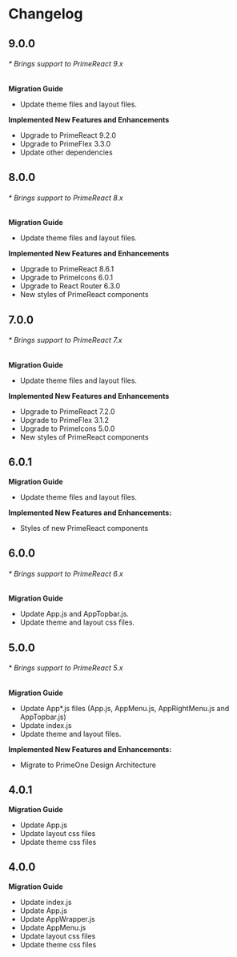 # Changelog

## 9.0.0
###### * Brings support to PrimeReact 9.x

**Migration Guide**

- Update theme files and layout files.

**Implemented New Features and Enhancements**

- Upgrade to PrimeReact 9.2.0
- Upgrade to PrimeFlex 3.3.0
- Update other dependencies

## 8.0.0
###### * Brings support to PrimeReact 8.x

**Migration Guide**

- Update theme files and layout files.

**Implemented New Features and Enhancements**

- Upgrade to PrimeReact 8.6.1
- Upgrade to PrimeIcons 6.0.1
- Upgrade to React Router 6.3.0
- New styles of PrimeReact components

## 7.0.0
###### * Brings support to PrimeReact 7.x

**Migration Guide**

- Update theme files and layout files.

**Implemented New Features and Enhancements**

- Upgrade to PrimeReact 7.2.0
- Upgrade to PrimeFlex 3.1.2
- Upgrade to PrimeIcons 5.0.0
- New styles of PrimeReact components

## 6.0.1

**Migration Guide**
- Update theme files and layout files.

**Implemented New Features and Enhancements:**

- Styles of new PrimeReact components

## 6.0.0
###### * Brings support to PrimeReact 6.x

**Migration Guide**
- Update App.js and AppTopbar.js.
- Update theme and layout css files.

## 5.0.0
###### * Brings support to PrimeReact 5.x

**Migration Guide**

- Update App*.js files (App.js, AppMenu.js, AppRightMenu.js and AppTopbar.js)
- Update index.js
- Update theme and layout files.

**Implemented New Features and Enhancements:**

- Migrate to PrimeOne Design Architecture

## 4.0.1

**Migration Guide**

- Update App.js
- Update layout css files
- Update theme css files

## 4.0.0

**Migration Guide**

- Update index.js
- Update App.js
- Update AppWrapper.js
- Update AppMenu.js
- Update layout css files
- Update theme css files
